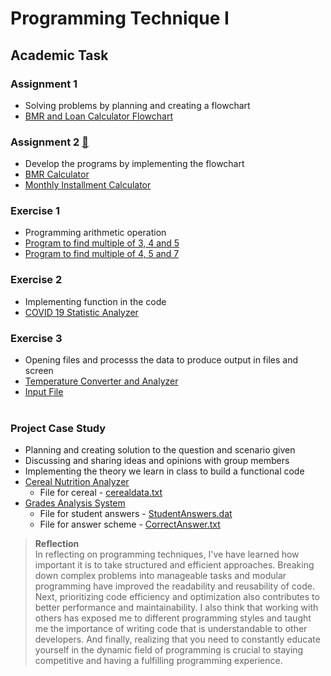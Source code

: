 # Programming Technique I
## Academic Task
### Assignment 1
- Solving problems by planning and creating a flowchart
- [BMR and Loan Calculator Flowchart](https://github.com/nawwarahauni/SEMESTER_1/blob/main/Programming%20Technique%20I/Coursework/Assignment%201.pdf) <br/>
### Assignment 2 [:round_pushpin:](https://github.com/nawwarahauni/SEMESTER_1/blob/main/Programming%20Technique%20I/Coursework/Assignment%202.pdf)
- Develop the programs by implementing the flowchart
- [BMR Calculator](https://github.com/nawwarahauni/SEMESTER_1/blob/main/Programming%20Technique%20I/Coursework/Assignment%202%20set%201.cpp)
- [Monthly Installment Calculator](https://github.com/nawwarahauni/SEMESTER_1/blob/main/Programming%20Technique%20I/Coursework/Assignment%202%20set%202.cpp)<br/>
### Exercise 1
- Programming arithmetic operation
- [Program to find multiple of 3, 4 and 5](https://github.com/nawwarahauni/SEMESTER_1/blob/main/Programming%20Technique%20I/Coursework/Exercise%201%20set%201.cpp)
- [Program to find multiple of 4, 5 and 7](https://github.com/nawwarahauni/SEMESTER_1/blob/main/Programming%20Technique%20I/Coursework/Exercise%201%20set%203.cpp)<br/>
### Exercise 2
- Implementing function in the code
- [COVID 19 Statistic Analyzer](https://github.com/nawwarahauni/SEMESTER_1/blob/main/Programming%20Technique%20I/Coursework/Exercise%202%20Function.cpp)<br/>
### Exercise 3
- Opening files and processs the data to produce output in files and screen
- [Temperature Converter and Analyzer](https://github.com/nawwarahauni/SEMESTER_1/blob/main/Programming%20Technique%20I/Coursework/Exercise%203%20Input%20Output.cpp)
- [Input File](https://github.com/nawwarahauni/SEMESTER_1/blob/main/Programming%20Technique%20I/Coursework/inputFile.txt)<br/><br/>
### Project Case Study
- Planning and creating solution to the question and scenario given
- Discussing and sharing ideas and opinions with group members
- Implementing the theory we learn in class to build a functional code
- [Cereal Nutrition Analyzer](https://github.com/nawwarahauni/SEMESTER_1/blob/main/Programming%20Technique%20I/Coursework/Case%20Study%201.cpp)
  - File for cereal - [cerealdata.txt](https://github.com/nawwarahauni/SEMESTER_1/blob/main/Programming%20Technique%20I/Coursework/cerealdata.txt)
- [Grades Analysis System](https://github.com/nawwarahauni/SEMESTER_1/blob/main/Programming%20Technique%20I/Coursework/Case%20Study%202.cpp)
  - File for student answers - [StudentAnswers.dat](https://github.com/nawwarahauni/SEMESTER_1/blob/main/Programming%20Technique%20I/Coursework/StudentAnswers.dat)
  - File for answer scheme - [CorrectAnswer.txt](https://github.com/nawwarahauni/SEMESTER_1/blob/main/Programming%20Technique%20I/Coursework/CorrectAnswer.txt)
> <b>Reflection</b><br/>
In reflecting on programming techniques, I've have learned how important it is to take structured and efficient approaches. Breaking down complex problems into manageable tasks and modular programming have improved the readability and reusability of code. Next, prioritizing code efficiency and optimization also  contributes to better performance and maintainability. I also think that working with others has exposed me to different programming styles and taught me the importance of writing code that is understandable to other developers. And finally, realizing that you need to constantly educate yourself in the dynamic field of programming is crucial to staying competitive and having a fulfilling programming experience.



